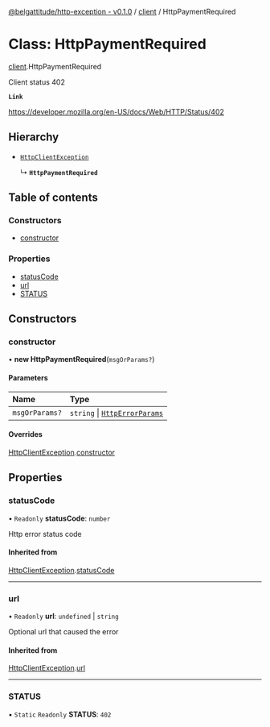 [@belgattitude/http-exception - v0.1.0](../README.md) / [client](../modules/client.md) / HttpPaymentRequired

# Class: HttpPaymentRequired

[client](../modules/client.md).HttpPaymentRequired

Client status 402

**`Link`**

https://developer.mozilla.org/en-US/docs/Web/HTTP/Status/402

## Hierarchy

- [`HttpClientException`](base.HttpClientException.md)

  ↳ **`HttpPaymentRequired`**

## Table of contents

### Constructors

- [constructor](client.HttpPaymentRequired.md#constructor)

### Properties

- [statusCode](client.HttpPaymentRequired.md#statuscode)
- [url](client.HttpPaymentRequired.md#url)
- [STATUS](client.HttpPaymentRequired.md#status)

## Constructors

### constructor

• **new HttpPaymentRequired**(`msgOrParams?`)

#### Parameters

| Name           | Type                                                                 |
| :------------- | :------------------------------------------------------------------- |
| `msgOrParams?` | `string` \| [`HttpErrorParams`](../modules/types.md#httperrorparams) |

#### Overrides

[HttpClientException](base.HttpClientException.md).[constructor](base.HttpClientException.md#constructor)

## Properties

### statusCode

• `Readonly` **statusCode**: `number`

Http error status code

#### Inherited from

[HttpClientException](base.HttpClientException.md).[statusCode](base.HttpClientException.md#statuscode)

---

### url

• `Readonly` **url**: `undefined` \| `string`

Optional url that caused the error

#### Inherited from

[HttpClientException](base.HttpClientException.md).[url](base.HttpClientException.md#url)

---

### STATUS

▪ `Static` `Readonly` **STATUS**: `402`
